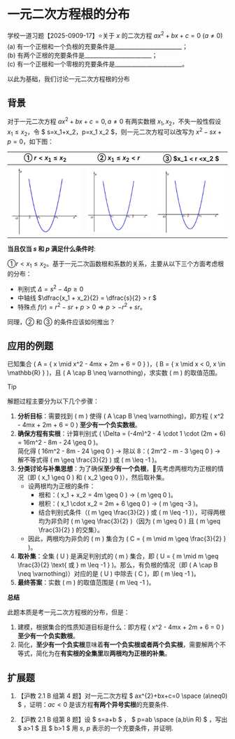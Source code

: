 # 一元二次方程根的分布

学校一道习题【2025-0909-17】⭐关于 $x$ 的二次方程 $a x^{2}+b x+c=0$ ($a\ne 0$)  
    (a) 有一个正根和一个负根的充要条件是\_\_\_\_\_\_\_\_\_\_\_\_\_\_\_\_\_\_\_\_\_\_\_\_；  
    (b) 有两个正根的充要条件是\_\_\_\_\_\_\_\_\_\_\_\_\_\_\_\_\_\_\_\_\_\_\_\_；  
    (c) 有一个正根和一个零根的充要条件是\_\_\_\_\_\_\_\_\_\_\_\_\_\_\_\_\_\_\_\_\_\_\_\_。  

以此为基础，我们讨论一元二次方程根的分布
## 背景

对于一元二次方程 $ax^2+bx+c=0, a \neq 0$ 有两实数根 $x_1, x_2$，不失一般性假设 $x_1 \leq x_2$，令 $ s=x_1+x_2，p=x_1 x_2 $，则一元二次方程可以改写为 $x^2-sx+p = 0$，如下图：

| ① $r < x_1 \leq x_2$                                         | ② $x_1 \leq x_2 < r$                                         | ③  $x_1 < r <x_2 $                                           |
| ------------------------------------------------------------ | ------------------------------------------------------------ | ------------------------------------------------------------ |
| <img src="../../教科书/习题/沪教版/2/2_1_0.png" alt="0" style="zoom:33%;" /> | <img src="../../教科书/习题/沪教版/2/2_1_1.png" alt="1" style="zoom:33%;" /> | <img src="../../教科书/习题/沪教版/2/2_1_2.png" alt="2" style="zoom:33%;" /> |

**当且仅当 $s$ 和 $p$ 满足什么条件时**:

①$r < x_1 \leq x_2$。基于一元二次函数根和系数的关系，主要从以下三个方面考虑根的分布：

-  判别式 $\Delta =s^2-4p \geq 0$ 
- 中轴线 $\dfrac{x_1 + x_2}{2} = \dfrac{s}{2} > r $
- 特殊点 $f(r) =r^2 -sr+p > 0 \Rightarrow p > -r^2 + sr$。

同理，② 和 ③ 的条件应该如何推出？


## 应用的例题

已知集合 \( A = \{ x \mid x^2 - 4mx + 2m + 6 = 0 \} \)，\( B = \{ x \mid x < 0, x \in \mathbb{R} \} \)，且 \( A \cap B \neq \varnothing\)，求实数 \( m \) 的取值范围。

> [!TIP]
>
>
> 解题过程主要分为以下几个步骤：
> 1. **分析目标**：需要找到 \( m \) 使得 \( A \cap B \neq \varnothing\)，即方程 \( x^2 - 4mx + 2m + 6 = 0 \) **至少有一个负实数根**。
> 2. **确保方程有实根**：计算判别式 \( \Delta = (-4m)^2 - 4 \cdot 1 \cdot (2m + 6) = 16m^2 - 8m - 24 \geq 0 \)。  
>    简化得 \( 16m^2 - 8m - 24 \geq 0 \) → 除以 8：\( 2m^2 - m - 3 \geq 0 \) → 解不等式得 \( m \geq \frac{3}{2} \) 或 \( m \leq -1 \)。
> 3. **分类讨论与补集思想**：为了确保**至少有一个负根**，🔑先考虑两根均为正根的情况（即 \( x_1 \geq 0 \) 和 \( x_2 \geq 0 \)），然后取补集。
>    - 设两根均为正根的条件：
>      - 根和：\( x_1 + x_2 = 4m \geq 0 \) → \( m \geq 0 \)。
>      - 根积：\( x_1 \cdot x_2 = 2m + 6 \geq 0 \) → \( m \geq -3 \)。
>      - 结合判别式条件（\( m \geq \frac{3}{2} \) 或 \( m \leq -1 \)），可得两根均为非负时 \( m \geq \frac{3}{2} \)（因为 \( m \geq 0 \) 且 \( m \geq \frac{3}{2} \) 的交集）。
>    - 因此，两根均为非负的 \( m \) 集合为 \( C = \{ m \mid m \geq \frac{3}{2} \} \)。
> 4. **取补集**：全集 \( U \) 是满足判别式的 \( m \) 集合，即 \( U = \{ m \mid m \geq \frac{3}{2} \text{ 或 } m \leq -1 \} \)。那么，有负根的情况（即 \( A \cap B \neq \varnothing\)）对应的是 \( U \) 中除去 \( C \)，即 \( m \leq -1 \)。
> 5. **最终答案**：实数 \( m \) 的取值范围是 \( m \leq -1 \)。
>
> **总结**
>
> 此题本质是考一元二次方程根的分布，但是：
>
> 1. 建模，根据集合的性质知道目标是什么：即方程 \( x^2 - 4mx + 2m + 6 = 0 \) **至少有一个负实数根**。
> 2. 简化，**至少有一个负实根**意味着**有一个负实根或者两个负实根**，需要解两个不等式，简化为在**有实根的全集里**取**两根均为正根的补集**。

## 扩展题

1. 【沪教 2.1 B 组第 4 题】对一元二次方程 $ ax^{2}+bx+c=0 \space (a\neq0) $ ，证明：$ac<0$ 是该方程**有两个异号实根**的充要条件.

3. 【沪教 2.1 B 组第 8 题】设 $ s=a+b $ ， $ p=ab \space (a,b\in R) $ ，写出 $ a>1 $ 且 $ b>1 $ 用 $s$, $p$ 表示的一个充要条件，并证明.